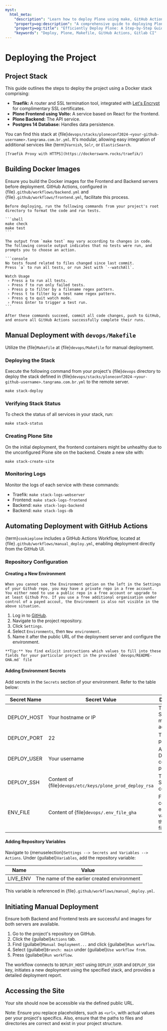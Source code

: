 ```yaml
---
myst:
  html_meta:
    "description": "Learn how to deploy Plone using make, GitHub Actions, or Gitlab CI with ease."
    "property=og:description": "A comprehensive guide to deploying Plone via various methods."
    "property=og:title": "Efficiently Deploy Plone: A Step-by-Step Guide"
    "keywords": "Deploy, Plone, Makefile, GitHub Actions, Gitlab CI"
---
```


# Deploying the Project

## Project Stack

This guide outlines the steps to deploy the project using a Docker stack comprising:

- **Traefik:** A router and SSL termination tool, integrated with [Let's Encrypt](https://letsencrypt.org/) for complimentary SSL certificates.
- **Plone Frontend using Volto:** A service based on React for the frontend.
- **Plone Backend:** The API service.
- **Postgres 14 Database:** Handles data persistence.

You can find this stack at {file}`devops/stacks/ploneconf2024-<your-github-username>.tangrama.com.br.yml`. It's modular, allowing easy integration of additional services like {term}`Varnish`, `Solr`, or `ElasticSearch`.

```{seealso}
[Traefik Proxy with HTTPS](https://dockerswarm.rocks/traefik/)
```

## Building Docker Images

Ensure you build the Docker images for the Frontend and Backend servers before deployment.
GitHub Actions, configured in {file}`.github/workflows/backend.yml` and {file}`.github/workflows/frontend.yml`, facilitate this process.

````{important}
Before deploying, run the following commands from your project's root directory to format the code and run tests.

```shell
make check
make test
```

The output from `make test` may vary according to changes in code.
The following console output indicates that no tests were run, and prompts you to choose an action.

```console
No tests found related to files changed since last commit.
Press `a` to run all tests, or run Jest with `--watchAll`.

Watch Usage
 › Press a to run all tests.
 › Press f to run only failed tests.
 › Press p to filter by a filename regex pattern.
 › Press t to filter by a test name regex pattern.
 › Press q to quit watch mode.
 › Press Enter to trigger a test run.
```

After these commands succeed, commit all code changes, push to GitHub, and ensure all GitHub Actions successfully complete their runs.
````


## Manual Deployment with `devops/Makefile`

Utilize the {file}`Makefile` at {file}`devops/Makefile` for manual deployment.

### Deploying the Stack

Execute the following command from your project's {file}`devops` directory to deploy the stack defined in {file}`devops/stacks/ploneconf2024-<your-github-username>.tangrama.com.br.yml` to the remote server.

```shell
make stack-deploy
```

### Verifying Stack Status

To check the status of all services in your stack, run:

```shell
make stack-status
```

### Creating Plone Site

On the initial deployment, the frontend containers might be unhealthy due to the unconfigured Plone site on the backend. Create a new site with:

```shell
make stack-create-site
```

### Monitoring Logs

Monitor the logs of each service with these commands:

-   Traefik: `make stack-logs-webserver`
-   Frontend: `make stack-logs-frontend`
-   Backend: `make stack-logs-backend`
-   Backend: `make stack-logs-db`

## Automating Deployment with GitHub Actions

{term}`cookieplone` includes a GitHub Actions Workflow, located at {file}`.github/workflows/manual_deploy.yml`, enabling deployment directly from the GitHub UI.

### Repository Configuration

#### Creating a New Environment

````{important}
When you cannot see the Environment option on the left in the Settings of your Github repo, you may have a private repo in a free account. You either need to use a public repo in a free account or upgrade to at least Github Pro. If you use a free additional organisation under control of a payed accout, the Environment is also not visible in the above situation.
````

1. Log in to [GitHub](https://github.com/).
2. Navigate to the project repository.
3. Click `Settings`.
4. Select `Environments`, then `New environment`.
5. Name it after the public URL of the deployment server and configure the environment.

````{important}
**Tip:** You find exlicit instructions which values to fill into these fields for your particular project in the provided `devops/README-GHA.md` file
````
#### Adding Environment Secrets

Add secrets in the `Secrets` section of your environment. Refer to the table below:

| Secret Name | Secret Value                                             | Description                                               |
|-------------|----------------------------------------------------------|-----------------------------------------------------------|
| DEPLOY_HOST | Your hostname or IP                                      | The Docker Swarm manager's address.                       |
| DEPLOY_PORT | 22                                                       | The SSHD port.                                            |
| DEPLOY_USER | Your username                                            | A user with Docker command permissions.                   |
| DEPLOY_SSH  | Content of {file}`devops/etc/keys/plone_prod_deploy_rsa` | The private SSH key for connection.                       |
| ENV_FILE    | Content of {file}`devops/.env_file_gha`                  | File containing environment variables for the stack file. |

#### Adding Repository Variables

Navigate to {menuselection}`Settings --> Secrets and Variables --> Actions`. Under {guilabel}`Variables`, add the repository variable:

| Name     | Value |
|----------|-------|
| LIVE_ENV | The name of the earlier created environment |

This variable is referenced in {file}`.github/workflows/manual_deploy.yml`.

## Initiating Manual Deployment

Ensure both Backend and Frontend tests are successful and images for both servers are available.

1. Go to the project's repository on GitHub.
2. Click the {guilabel}`Actions` tab.
3. Find {guilabel}`Manual Deployment...` and click {guilabel}`Run workflow`.
4. Select {guilabel}`Branch: main` under {guilabel}`Use workflow from`.
5. Press {guilabel}`Run workflow`.

The workflow connects to `DEPLOY_HOST` using `DEPLOY_USER` and `DEPLOY_SSH` key, initiates a new deployment using the specified stack, and provides a detailed deployment report.

## Accessing the Site

Your site should now be accessible via the defined public URL.

Note: Ensure you replace placeholders, such as `<url>`, with actual values per your project's specifics. Also, ensure that the paths to files and directories are correct and exist in your project structure.

